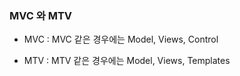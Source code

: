 ### MVC 와 MTV

* MVC 
: MVC 같은 경우에는 Model, Views, Control

* MTV
: MTV 같은 경우에는 Model, Views, Templates

